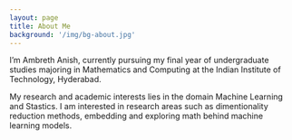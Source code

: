 ```yaml
---
layout: page
title: About Me
background: '/img/bg-about.jpg'
---
```

I’m Ambreth Anish, currently pursuing my final year of undergraduate studies majoring in Mathematics and Computing at the Indian Institute of Technology, Hyderabad.

My research and academic interests lies in the domain Machine Learning and Stastics. I am interested in research areas such as dimentionality reduction methods, embedding and exploring math behind machine learning models.